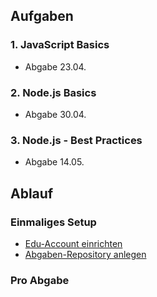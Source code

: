 ## Aufgaben

### 1. JavaScript Basics

- Abgabe 23.04.

### 2. Node.js Basics

- Abgabe 30.04.

### 3. Node.js - Best Practices

- Abgabe 14.05.

## Ablauf 

### Einmaliges Setup

- [Edu-Account einrichten](https://github.com/hsa-nodejs-workshop/aufgaben/issues/1) 
- [Abgaben-Repository anlegen](https://github.com/hsa-nodejs-workshop/aufgaben/issues/2)

### Pro Abgabe 


